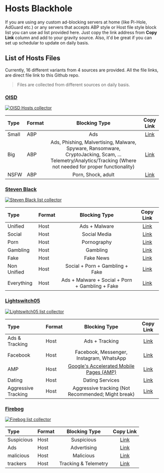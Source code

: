 # Hosts Blackhole

If you are using any custom ad-blocking servers at home (like Pi-Hole, AdGuard etc.) or any servers that accepts ABP
style or Host file style block list you can use ad list provided here.
Just copy the link address from **Copy Link** column and add to your gravity source.
Also, it'd be great if you can set up schedular to update on daily basis.

## List of Hosts Files

Currently, 16 different variants from 4 sources are provided. All the file links, are direct file link to this Github
repo.
> Files are collected from different sources on daily basis.

### [OISD](https://oisd.nl/)

[![OISD Hosts collector](https://github.com/abmmhasan/hosts-blackhole/actions/workflows/oisd.yml/badge.svg)](https://github.com/abmmhasan/hosts-blackhole/actions/workflows/oisd.yml)

| Type  | Format |                                                                        Blocking Type                                                                         |                                           Copy Link                                            |
|:------|:-------|:------------------------------------------------------------------------------------------------------------------------------------------------------------:|:----------------------------------------------------------------------------------------------:|
| Small | ABP    |                                                                             Ads                                                                              |   [Link](https://raw.githubusercontent.com/abmmhasan/hosts-blackhole/master/hosts/oisd/ads)    |
| Big   | ABP    | Ads, Phishing, Malvertising, Malware, Spyware, Ransomware, CryptoJacking, Scam, ... Telemetry/Analytics/Tracking (Where not needed for proper functionality) | [Link](https://raw.githubusercontent.com/abmmhasan/hosts-blackhole/master/hosts/oisd/security) |
| NSFW  | ABP    |                                                                      Porn, Shock, adult                                                                      |   [Link](https://raw.githubusercontent.com/abmmhasan/hosts-blackhole/master/hosts/oisd/nsfw)   |

### [Steven Black](https://github.com/StevenBlack/hosts)

[![Steven Black list collector](https://github.com/abmmhasan/hosts-blackhole/actions/workflows/steven-black.yml/badge.svg)](https://github.com/abmmhasan/hosts-blackhole/actions/workflows/steven-black.yml)

| Type        | Format |                  Blocking Type                  |                                                 Copy Link                                                 |
|:------------|:-------|:-----------------------------------------------:|:---------------------------------------------------------------------------------------------------------:|
| Unified     | Host   |                  Ads + Malware                  |   [Link](https://raw.githubusercontent.com/abmmhasan/hosts-blackhole/master/hosts/steven-black/unified)   |
| Social      | Host   |                  Social Media                   |   [Link](https://raw.githubusercontent.com/abmmhasan/hosts-blackhole/master/hosts/steven-black/social)    |
| Porn        | Host   |                   Pornography                   |    [Link](https://raw.githubusercontent.com/abmmhasan/hosts-blackhole/master/hosts/steven-black/porn)     |
| Gambling    | Host   |                    Gambling                     |  [Link](https://raw.githubusercontent.com/abmmhasan/hosts-blackhole/master/hosts/steven-black/gambling)   |
| Fake        | Host   |                    Fake News                    |  [Link](https://raw.githubusercontent.com/abmmhasan/hosts-blackhole/master/hosts/steven-black/fake-news)  |
| Non Unified | Host   |         Social + Porn + Gambling + Fake         | [Link](https://raw.githubusercontent.com/abmmhasan/hosts-blackhole/master/hosts/steven-black/non-unified) |
| Everything  | Host   | Ads + Malware + Social + Porn + Gambling + Fake |     [Link](https://raw.githubusercontent.com/abmmhasan/hosts-blackhole/master/hosts/steven-black/all)     |

### [Lightswitch05](https://www.github.developerdan.com/hosts/)

[![Lightswitch05 list collector](https://github.com/abmmhasan/hosts-blackhole/actions/workflows/lightswitch.yml/badge.svg)](https://github.com/abmmhasan/hosts-blackhole/actions/workflows/lightswitch.yml)

| Type                | Format |                                                          Blocking Type                                                          |                                                     Copy Link                                                      |
|:--------------------|:-------|:-------------------------------------------------------------------------------------------------------------------------------:|:------------------------------------------------------------------------------------------------------------------:|
| Ads & Tracking      | Host   |                                                         Ads + Tracking                                                          |    [Link](https://raw.githubusercontent.com/abmmhasan/hosts-blackhole/master/hosts/lightswitch05/ads-tracking)     |
| Facebook            | Host   |                                            Facebook, Messenger, Instagram, WhatsApp                                             |      [Link](https://raw.githubusercontent.com/abmmhasan/hosts-blackhole/master/hosts/lightswitch05/facebook)       |
| AMP                 | Host   | [Google's Accelerated Mobile Pages (AMP)](https://www.theregister.co.uk/2017/05/19/open_source_insider_google_amp_bad_bad_bad/) |     [Link](https://raw.githubusercontent.com/abmmhasan/hosts-blackhole/master/hosts/lightswitch05/google-amp)      |
| Dating              | Host   |                                                         Dating Services                                                         |       [Link](https://raw.githubusercontent.com/abmmhasan/hosts-blackhole/master/hosts/lightswitch05/dating)        |
| Aggressive Tracking | Host   |                                       Aggressive tracking (Not Recommended; Might break)                                        | [Link](https://raw.githubusercontent.com/abmmhasan/hosts-blackhole/master/hosts/lightswitch05/aggressive-tracking) |

### [Firebog](https://firebog.net/)

[![Firebog list collector](https://github.com/abmmhasan/hosts-blackhole/actions/workflows/firebog.yml/badge.svg)](https://github.com/abmmhasan/hosts-blackhole/actions/workflows/firebog.yml)

| Type       | Format |    Blocking Type     |                                              Copy Link                                              |
|:-----------|:-------|:--------------------:|:---------------------------------------------------------------------------------------------------:|
| Suspicious | Host   |      Suspicious      | [Link](https://raw.githubusercontent.com/abmmhasan/hosts-blackhole/master/hosts/firebog/suspicious) |
| Ads        | Host   |     Advertising      |    [Link](https://raw.githubusercontent.com/abmmhasan/hosts-blackhole/master/hosts/firebog/ads)     |
| malicious  | Host   |      Malicious       | [Link](https://raw.githubusercontent.com/abmmhasan/hosts-blackhole/master/hosts/firebog/malicious)  |
| trackers   | Host   | Tracking & Telemetry |  [Link](https://raw.githubusercontent.com/abmmhasan/hosts-blackhole/master/hosts/firebog/trackers)  |
